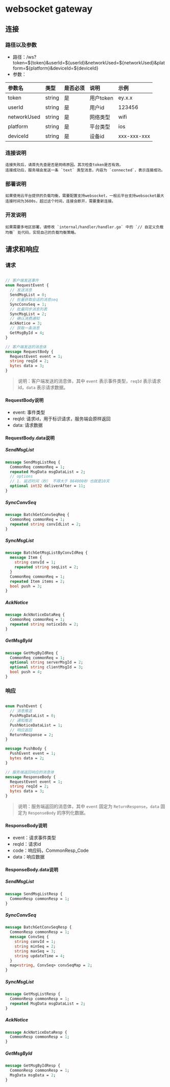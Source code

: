# websocket gateway

## 连接

### 路径以及参数

- 路径：/ws?token=${token}&userId=${userId}&networkUsed=${networkUsed}&platform=${platform}&deviceId=${deviceId}
- 参数：

| 参数名         | 类型     | 是否必须 | 说明      | 示例          |
|:------------|:-------|:-----|:--------|:------------|
| token       | string | 是    | 用户token | ey.x.x      |
| userId      | string | 是    | 用户id    | 123456      |
| networkUsed | string | 是    | 网络类型    | wifi        |
| platform    | string | 是    | 平台类型    | ios         |
| deviceId    | string | 是    | 设备id    | xxx-xxx-xxx |

### 连接说明

    连接失败后，请首先先查是否是网络原因。其次检查token是否有效。
    连接成功后，服务端会发送一条 `text` 类型消息，内容为 `connected`，表示连接成功。

### 部署说明

    如果使用云平台提供的负载均衡，需要配置支持websocket，一般云平台支持websocket最大连接时间为3600s，超过这个时间，连接会断开，需要重新连接。

### 开发说明

    如果需要多地区部署，请修改 `internal/handler/handler.go` 中的 `// 自定义负载均衡` 处代码，实现自己的负载均衡策略。

## 请求和响应

### 请求

```protobuf

// 客户端发送事件
enum RequestEvent {
  // 发送消息
  SendMsgList = 0;
  // 批量获取会话的消息seq
  SyncConvSeq = 1;
  // 批量同步消息列表
  SyncMsgList = 2;
  // 确认消费通知
  AckNotice = 3;
  // 获取一条消息
  GetMsgById = 4;
}

// 客户端发送的消息体
message RequestBody {
  RequestEvent event = 1;
  string reqId = 2;
  bytes data = 3;
}
```

> 说明：客户端发送的消息体，其中 `event` 表示事件类型，`reqId` 表示请求id，`data` 表示请求数据。

#### RequestBody说明
- event: 事件类型
- reqId: 请求id，用于标识请求，服务端会原样返回
- data: 请求数据

#### RequestBody.data说明

##### SendMsgList
```protobuf
message SendMsgListReq {
  CommonReq commonReq = 1;
  repeated MsgData msgDataList = 2;
  // options
  // 1. 延迟时间（秒） 不得大于 864000秒 也就是10天
  optional int32 deliverAfter = 11;
}
```

##### SyncConvSeq
```protobuf
message BatchGetConvSeqReq {
  CommonReq commonReq = 1;
  repeated string convIdList = 2;
}
```

##### SyncMsgList
```protobuf
message BatchGetMsgListByConvIdReq {
  message Item {
    string convId = 1;
    repeated string seqList = 2;
  }
  CommonReq commonReq = 1;
  repeated Item items = 2;
  bool push = 3;
}
```

##### AckNotice
```protobuf
message AckNoticeDataReq {
  CommonReq commonReq = 1;
  repeated string noticeIds = 2;
}
```

##### GetMsgById
```protobuf
message GetMsgByIdReq {
  CommonReq commonReq = 1;
  optional string serverMsgId = 2;
  optional string clientMsgId = 3;
  bool push = 4;
}
```

### 响应

```protobuf

enum PushEvent {
  // 消息推送
  PushMsgDataList = 0;
  // 通知推送
  PushNoticeDataList = 1;
  // 响应返回
  ReturnResponse = 2;
}

message PushBody {
  PushEvent event = 1;
  bytes data = 2;
}

// 服务端返回响应的消息体
message ResponseBody {
  RequestEvent event = 1;
  string reqId = 2;
  bytes data = 3;
}
```

> 说明：服务端返回的消息体，其中 `event` 固定为 `ReturnResponse`，`data` 固定为 `ResponseBody` 的序列化数据。

#### ResponseBody说明

- event：请求事件类型
- reqId：请求id
- code：响应码，CommonResp_Code
- data：响应数据

#### ResponseBody.data说明

##### SendMsgList
```protobuf
message SendMsgListResp {
  CommonResp commonResp = 1;
}
```

##### SyncConvSeq
```protobuf
message BatchGetConvSeqResp {
  CommonResp commonResp = 1;
  message ConvSeq {
    string convId = 1;
    string minSeq = 2;
    string maxSeq = 3;
    string updateTime = 4;
  }
  map<string, ConvSeq> convSeqMap = 2;
}
```

##### SyncMsgList
```protobuf
message GetMsgListResp {
  CommonResp commonResp = 1;
  repeated MsgData msgDataList = 2;
}
```

##### AckNotice
```protobuf
message AckNoticeDataResp {
  CommonResp commonResp = 1;
}
```

##### GetMsgById
```protobuf
message GetMsgByIdResp {
  CommonResp commonResp = 1;
  MsgData msgData = 2;
}
```